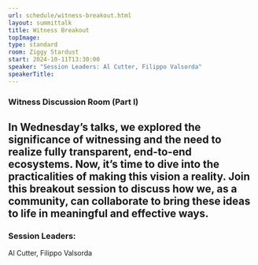 ```yaml
---
url: schedule/witness-breakout.html
layout: summittalk
title: Witness Breakout
topImage:
type: standard
room: Ziggy Stardust
start: 2024-10-11T13:30:00
speaker: "Session Leaders: Al Cutter, Filippo Valsorda"
speakerTitle: 
---
```


<div class="font-google font-medium">

### Witness Discussion Room (Part I)

In Wednesday’s talks, we explored the significance of witnessing and the need to realize fully transparent, end-to-end ecosystems. Now, it’s time to dive into the practicalities of making this vision a reality. Join this breakout session to discuss how we, as a community, can collaborate to bring these ideas to life in meaningful and effective ways.
---

### Session Leaders:
Al Cutter, Filippo Valsorda
